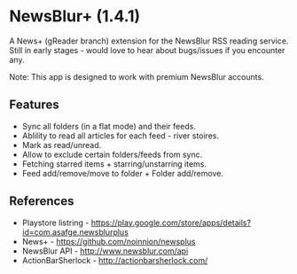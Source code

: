 NewsBlur+ (1.4.1)
=================

A News+ (gReader branch) extension for the NewsBlur RSS reading service.
Still in early stages - would love to hear about bugs/issues if you encounter any.

Note: This app is designed to work with premium NewsBlur accounts.

Features
-------------------------------
* Sync all folders (in a flat mode) and their feeds.
* Ablility to read all articles for each feed - river stoires.
* Mark as read/unread.
* Allow to exclude certain folders/feeds from sync.
* Fetching starred items + starring/unstarring items.
* Feed add/remove/move to folder + Folder add/remove.

References
-------------------------------
* Playstore listring - https://play.google.com/store/apps/details?id=com.asafge.newsblurplus
* News+ - https://github.com/noinnion/newsplus
* NewsBlur API - http://www.newsblur.com/api
* ActionBarSherlock - http://actionbarsherlock.com/

